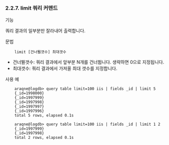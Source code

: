 ### 2.2.7. limit 쿼리 커맨드

기능

쿼리 결과의 일부분만 잘라내어 출력합니다.

문법

~~~
	limit [건너뛸갯수] 최대갯수
~~~

* 건너뛸갯수: 쿼리 결과에서 앞부분 N개를 건너뜁니다. 생략하면 0으로 지정됩니다.
* 최대갯수: 쿼리 결과에서 가져올 최대 갯수를 지정합니다.

사용 예
~~~
    araqne@logdb> query table limit=100 iis | fields _id | limit 5
    {_id=1998000}
    {_id=1997999}
    {_id=1997998}
    {_id=1997997}
    {_id=1997996}
    total 5 rows, elapsed 0.1s

    araqne@logdb> query table limit=100 iis | fields _id | limit 1 2
    {_id=1997999}
    {_id=1997998}
    total 2 rows, elapsed 0.1s
~~~

